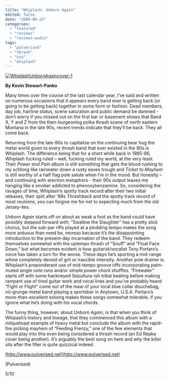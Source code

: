 ```yaml
---
title: "Whiplash: Unborn Again"
edited: false
date: "2009-09-22"
categories:
  - "featured"
  - "reviews"
  - "reviews-audio"
tags:
  - "pulverised"
  - "thrash"
  - "usa"
  - "whiplash"
---
```


[![WhiplashUnbornAgaincover-1](http://www.hellbound.ca/wp-content/uploads/2009/09/WhiplashUnbornAgaincover-1.jpg "WhiplashUnbornAgaincover-1")](http://www.hellbound.ca/wp-content/uploads/2009/09/WhiplashUnbornAgaincover-1.jpg)

**By Kevin Stewart-Panko**

Many times over the course of the last calendar year, I’ve said and written on numerous occasions that it appears every band ever is getting back (or going to be getting back) together in some form or fashion. Dead members, day job, hairline status, scene saturation and public demand be damned - don’t worry if you missed out on the first bar or basement shows that Band X, Y and Z from the then-burgeoning polka thrash scene of north eastern Montana in the late 90s, recent trends indicate that they’ll be back. They all come back.

Returning from the late-90s to capitalize on the continuing bear hug the metal world given to every thrash band that ever existed in the 80s is Whiplash. The difference being that for a short while back in 1985-86, Whiplash fucking ruled – well, fucking ruled my world, at the very least. Their _Power and Pain_ album is still something that gets the blood rushing to my schlong like rainwater down a rusty eaves trough and _Ticket to Mayhem_ is still worthy of a half flag pole salute when I’m in the mood. But honestly – and continuing with erection metaphors - their 90s output leaves me hanging like a smoker addicted to phenoxybenzamine. So, considering the ravages of time, Whiplash’s spotty track record after their two initial releases, their split after ‘98s _Thrashback_ and the spotty track record of most reunions, you can forgive me for not to expecting much from the old Jersey-ites.

_Unborn Again_ starts off on about as weak a foot as the band could have possibly stepped forward with; “Swallow the Slaughter” has a pretty slick chorus, but the sub-par riffs played at a plodding tempo makes the song more arduous than need be, moreso because it’s the disappointing introduction to the present-day incarnation of the band. They redeem themselves somewhat with the uptempo thrash of “Snuff” and “Float Face Down,” but what becomes evident is how guitarist/vocalist Tony Portaro’s voice has taken a turn for the worse. These days he’s sporting a mid-range whine completely devoid of grit or irascible intensity. Another pole drainer is Whiplash’s preponderant use of mid-tempo groove riffs incorporating palm-muted single note runs and/or simple power chord shuffles. “Firewater” starts off with some hackneyed Sepultura-ish tribal beating before making rampant use of tired guitar work and vocal lines and you’ve probably heard “Fight or Flight” come out of the maw of your local blue collar douchebag, nü-grunge-metal band playing a sportsbar in Anytown, U.S.A. Portaro’s more-than-excellent soloing makes these songs somewhat tolerable, if you ignore what he’s doing with his vocal chords.

The funny thing, however, about _Unborn Again_, is that when you think of Whipash’s history and lineage, that they commenced this album with a milquetoast example of heavy metal but conclude the album with the rapid-fire picking mayhem of “Feeding Frenzy,” one of the few elements that would play into this even being considered a thrash record (an Ed Repka cover being another). It’s arguably the best song on here and why the killer sits after the filler is quite quizzical indeed.

[http://www.pulverised.net](http://www.pulverised.net)

(Pulverised)

5/10
